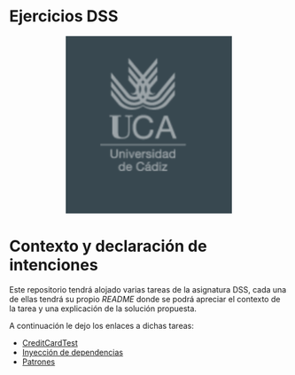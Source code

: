 # Ejercicios DSS

<p align="center">
<img src="Imagenes/uca.png" alt="JuveYell" width="300px" >
</p>

# Contexto y declaración de intenciones

Este repositorio tendrá alojado varias tareas de la asignatura DSS, cada una de ellas tendrá su propio *README* donde se podrá apreciar el contexto de la tarea y una explicación de la solución propuesta.

A continuación le dejo los enlaces a dichas tareas:

- [CreditCardTest](/Ejercicios/CreditCardTest/)
- [Inyección de dependencias](/Ejercicios/Inyeccion/)
- [Patrones](/Ejercicios/Patrones/)